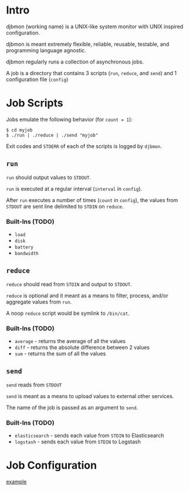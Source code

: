 # Intro

djbmon (working name) is a UNIX-like system monitor with UNIX inspired configuration.

djbmon is meant extremely flexible, reliable, reusable, testable, and programming language agnostic.

djbmon regularly runs a collection of asynchronous jobs.

A job is a directory that contains 3 scripts (`run`, `reduce`, and `send`)
and 1 configuration file (`config`)


# Job Scripts

Jobs emulate the following behavior (for `count = 1`):

    $ cd myjob
    $ ./run | ./reduce | ./send "myjob"

Exit codes and `STDERR` of each of the scripts is logged by `djbmon`.


## `run`

`run` should output values to `STDOUT`.

`run` is executed at a regular interval (`interval` in `config`).

After `run` executes a number of times (`count` in `config`),
the values from `STDOUT` are sent line delimited to `STDIN` on `reduce`.

### Built-Ins (TODO)

* `load`
* `disk`
* `battery`
* `bandwidth`


## `reduce`

`reduce` should read from `STDIN` and output to `STDOUT`.

`reduce` is optional and it meant as a means to filter, process, and/or aggregate values from `run`.

A noop `reduce` script would be symlink to `/bin/cat`.

### Built-Ins (TODO)

* `average` - returns the average of all the values
* `diff` - returns the absolute difference between 2 values
* `sum` - returns the sum of all the values


## `send`

`send` reads from `STDOUT`

`send` is meant as a means to upload values to external other services.

The name of the job is passed as an argument to `send`.

### Built-Ins (TODO)

* `elasticsearch` - sends each value from `STDIN` to Elasticsearch
* `logstash` - sends each value from `STDIN` to Logstash


# Job Configuration

[example](available/bandwidth/config)
